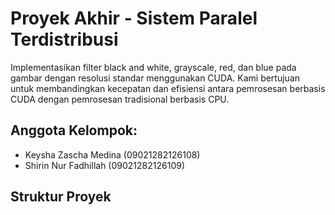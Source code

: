 # Proyek Akhir - Sistem Paralel Terdistribusi

Implementasikan filter black and white, grayscale, red, dan blue pada gambar dengan resolusi standar menggunakan CUDA. Kami bertujuan untuk membandingkan kecepatan dan efisiensi antara pemrosesan berbasis CUDA dengan pemrosesan tradisional berbasis CPU.

## Anggota Kelompok:
- Keysha Zascha Medina (09021282126108)
- Shirin Nur Fadhillah (09021282126109)

## Struktur Proyek

